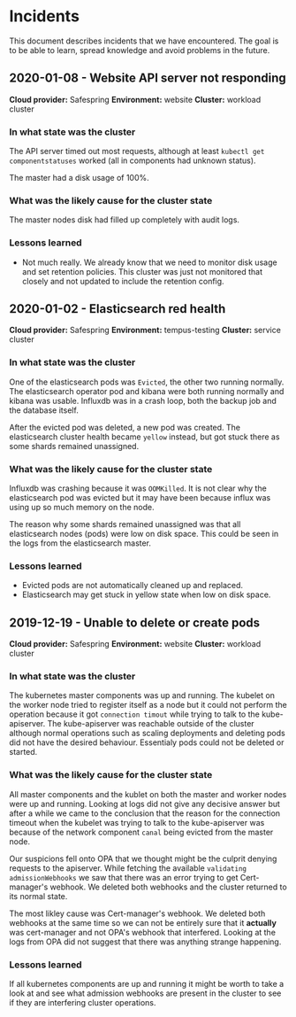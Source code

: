 # Incidents

This document describes incidents that we have encountered.
The goal is to be able to learn, spread knowledge and avoid problems in the future.

## 2020-01-08 - Website API server not responding

**Cloud provider:** Safespring
**Environment:** website
**Cluster:** workload cluster

### In what state was the cluster

The API server timed out most requests, although at least `kubectl get componentstatuses` worked (all in components had unknown status).

The master had a disk usage of 100%.

### What was the likely cause for the cluster state

The master nodes disk had filled up completely with audit logs.

### Lessons learned

- Not much really.
  We already know that we need to monitor disk usage and set retention policies.
  This cluster was just not monitored that closely and not updated to include the retention config.

## 2020-01-02 - Elasticsearch red health

**Cloud provider:** Safespring
**Environment:** tempus-testing
**Cluster:** service cluster

### In what state was the cluster

One of the elasticsearch pods was `Evicted`, the other two running normally.
The elasticsearch operator pod and kibana were both running normally and kibana was usable.
Influxdb was in a crash loop, both the backup job and the database itself.

After the evicted pod was deleted, a new pod was created.
The elasticsearch cluster health became `yellow` instead, but got stuck there as some shards remained unassigned.

### What was the likely cause for the cluster state

Influxdb was crashing because it was `OOMKilled`.
It is not clear why the elasticsearch pod was evicted but it may have been because influx was using up so much memory on the node.

The reason why some shards remained unassigned was that all elasticsearch nodes (pods) were low on disk space.
This could be seen in the logs from the elasticsearch master.

### Lessons learned

- Evicted pods are not automatically cleaned up and replaced.
- Elasticsearch may get stuck in yellow state when low on disk space.

## 2019-12-19 - Unable to delete or create pods

**Cloud provider:** Safespring
**Environment:** website
**Cluster:** workload cluster

### In what state was the cluster

The kubernetes master components was up and running. The kubelet on the worker node tried to register itself as a node but it could not perform the operation because it got `connection timout` while trying to talk to the kube-apiserver. The kube-apiserver was reachable outside of the cluster although normal operations such as scaling deployments and deleting pods did not have the desired behaviour. Essentialy pods could not be deleted or started.

### What was the likely cause for the cluster state

All master components and the kublet on both the master and worker nodes were up and running. Looking at logs did not give any decisive answer but after a while we came to the conclusion that the reason for the connection timeout when the kubelet was trying to talk to the kube-apiserver was because of the network component `canal` being evicted from the master node.

Our suspicions fell onto OPA that we thought might be the culprit denying requests to the apiserver. While fetching the available `validating admissionWebhooks` we saw that there was an error trying to get Cert-manager's webhook. We deleted both webhooks and the cluster returned to its normal state.

The most likley cause was Cert-manager's webhook. We deleted both webhooks at the same time so we can not be entirely sure that it **actually** was cert-manager and not OPA's webhook that interfered. Looking at the logs from OPA did not suggest that there was anything strange happening.

### Lessons learned

If all kubernetes components are up and running it might be worth to take a look at and see what admission webhooks are present in the cluster to see if they are interfering cluster operations.
